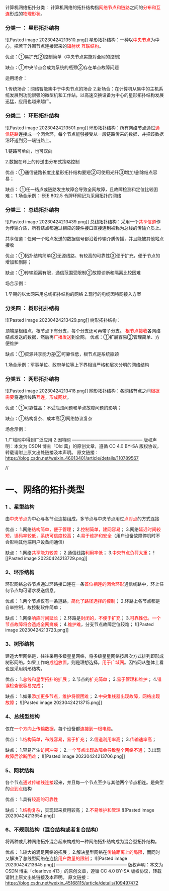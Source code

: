 计算机网络拓扑分类：
计算机网络的拓扑结构指<font color="#ff0000">网络节点和链路</font>之间的<font color="#ff0000">分布和互连</font>形成的<font color="#ff0000">物理形状</font>。

### 分类一 ： 星形拓扑结构
![[Pasted image 20230424213510.png]]
星形拓扑结构：一种以<font color="#ff0000">中央节点</font>为中心，把若干外围节点连接起来的<font color="#ff0000">辐射状</font><font color="#ff0000"> 互联结构</font>。

优点：①易扩充②控制简单（中央节点实施对全网的控制）

缺点：①中央节点会成为系统的瓶颈②存在单点故障问题

适用场合：

1.传统场合：网络智能集中于中央节点的场合
2.新场合：在计算机从集中的主机系统发展到功能很强的微型机和工作站，以高速交换设备为中心的星形拓扑结构发展迅猛，应用也越来越广。

### 分类二 ：  环形拓扑结构
![[Pasted image 20230424213501.png]]
环形拓扑结构：所有网络节点通过<font color="#ff0000">通信链路</font>连接成一个闭合环，每个节点能够接受从一段链路传来的数据，并把该数据沿环送到另一端链路上。

1.链路可单向，也可双向

2.数据在环上的传送由分布式策略控制

优点：①通信链路长度比星形拓扑结构要短②可使用光纤③增加/删除结点容易；

缺点： ①任一结点或链路发生故障会导致全网故障，且故障检测和定位比较困难；
1.场合示例：IEEE 802.5 令牌环网记为采用拓扑的网络

### 分类三 ：  总线拓扑结构
![[Pasted image 20230424213439.png]]
总线拓扑结构：采用一个<font color="#ff0000">共享信道</font>作为传输介质，所有结点都通过相应的硬件接口直接连到被称为总线的传输介质上。

共享信道：任何一个站点发送的数据信号都沿着传输介质传播，并且能被其他站点接收

优点：①拓扑结构简单②无源线路、有较高的可靠性③便于扩充，便于节点的增加和删除；

缺点：①传输距离有限，通信范围受限制②故障诊断和隔离比较困难

场合示例：

1.早期的以太网采用总线拓扑结构的网络
2.现行的电缆因特网接入方案
### 分类四 ：  树形拓扑结构
![[Pasted image 20230424213429.png]]
树形拓扑结构：

顶端是根结点，根节点下有分支，每个分支还可再带子分支。
<font color="#ff0000">根节点接收</font>各网络结点发送的数据，然后再<font color="#ff0000">广播发送</font>到全网。
优点：①扩展容易②管理简单、方便维护

缺点：①资源共享能力差②可靠性低，根节点是系统瓶颈

1.场合示例：军事单位、政府单位等上下界相当严格和层次分明的网络结构

### 分类五 ：  网形拓扑结构
![[Pasted image 20230424213418.png]]
网形拓扑结构：各网络节点之间<font color="#ff0000">根据需要</font>将通信线路<font color="#ff0000">互连，形成网状</font>。

优点：①可靠性高：不受瓶颈问题和单点故障问题的影响；

缺点：①结构复杂、成本高②网络协议复杂

场合示例：

1.广域网中得到广泛应用
2.因特网
————————————————
版权声明：本文为 CSDN 博主「Old 萬」的原创文章，遵循 CC 4.0 BY-SA 版权协议，转载请附上原文出处链接及本声明。
原文链接： https://blog.csdn.net/weixin_46013401/article/details/110789567

//

# 一、网络的拓扑类型
### 1 、星型结构
由<font color="#ff0000">中央节点</font>为中心与各节点连接组成，多节点与中央节点用过<font color="#ff0000">点对点</font>的方式连接

优点：
1.网络<font color="#ff0000">结构简单，便于管理</font>；
2.<font color="#ff0000">控制简单，建网容易</font>；
3.网络<font color="#ff0000">延迟时间较短</font>，<font color="#ff0000">误码率较低，系统可信度较高</font>；
4.<font color="#ff0000">易于维护和安全</font>（用户设备故障停机时不会影响其他端用户设备间通信）

缺点：
1.网络<font color="#ff0000">共享能力较差</font>；
2.通信线路<font color="#ff0000">利用率低</font>；
3.<font color="#ff0000">中央节点</font><font color="#ff0000">负荷太重</font>；
![[Pasted image 20230424213729.png]]
### 2、环形结构
环形网络总各节点通过环路接口连在一条<font color="#ff0000">首位相连的闭合环形</font>通信线路中，环上任何节点均可请求发送信息。

优点：
1.两个节点仅有一条道路，<font color="#ff0000">简化了路径选择的控制</font>；
2.环路上各节点都是自举控制，故控制软件简单；

缺点：
1.网络<font color="#ff0000">响应时间延长</font>；
2.环路是<font color="#ff0000">封闭的，不便于扩充</font>；
3.<font color="#ff0000">可靠性低。一个节点故障将会造成全网瘫痪</font>；
4.<font color="#ff0000">维护难</font>，分支节点故障定位较难；
![[Pasted image 20230424213723.png]]
### 3、树形结构
建造大型网络是，往往采用多级星星网络，将多级星星网络按层次方式排列即形成树形网络。如果工作站<font color="#ff0000">成组放置</font>，则是理想选择。<font color="#ff0000">用于广域网</font>。因特网从整体上看也是采用树形结构。

优点：
1.<font color="#ff0000">总线和星型拓扑的扩展</font>；
2.节点的<font color="#ff0000">扩充简单</font>；
3.<font color="#ff0000">易于管理和维护</font>；
4.<font color="#ff0000">错误检查很容易完成</font>；

缺点：
1.如果<font color="#ff0000">添加更多节点，维护将很困难</font>；
2.<font color="#ff0000">中央集线器出现故障，网络出现故障</font>；
![[Pasted image 20230424213715.png]]
### 4、总线型结构
仅在<font color="#ff0000">一个方向上传输数据</font>，每个设备都<font color="#ff0000">连接到一根电缆</font>。

优点：
1.<font color="#ff0000">结构简单，布线容易，易于扩充</font>；
2.<font color="#ff0000">信道利用率高</font>；
3.<font color="#ff0000">传输速率高</font>；

缺点：
1.容易产生<font color="#ff0000">访问冲突</font>；
2.<font color="#ff0000">一个节点出现故障会导致整个网络不通</font>；
3.出现<font color="#ff0000">故障后诊断困难</font>；
![[Pasted image 20230424213706.png]]
### 5、网状结构
各个节点<font color="#ff0000">通过传输线连接</font>起来，并且每一个节点至少与其他两个节点相连。是典型的<font color="#ff0000">点到点</font>结构

优点：
1.具有<font color="#ff0000">较高的可靠性</font>

缺点：
1.<font color="#ff0000">结构复杂</font>，实现起来费用较高；
2.<font color="#ff0000">不易维护和管理</font>
 ![[Pasted image 20230424213654.png]]
### 6、不规则结构（混合结构或者复合结构）
将两种或几种网络拓扑混合起来构成的一种网络拓扑结构成为混合型拓扑结构。

优点：
1.较大的满足网络的拓展；
2.解决星型网络在<font color="#ff0000">传输距离上的局限</font>，而同时又解决了总线型网络在连接<font color="#ff0000">用户数量的限制</font>；
![[Pasted image 20230424213645.png]]
————————————————
版权声明：本文为 CSDN 博主「clearlove 413」的原创文章，遵循 CC 4.0 BY-SA 版权协议，转载请附上原文出处链接及本声明。
原文链接： https://blog.csdn.net/weixin_45168115/article/details/109497472